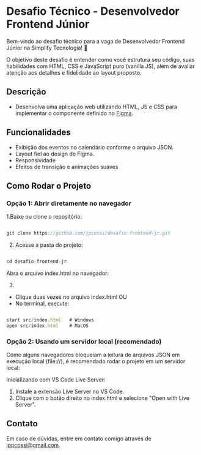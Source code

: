 # Desafio Técnico - Desenvolvedor Frontend Júnior

Bem-vindo ao desafio técnico para a vaga de Desenvolvedor Frontend Júnior na Simplify Tecnologia! 🎉

O objetivo deste desafio é entender como você estrutura seu código, suas habilidades com HTML, CSS e JavaScript puro (vanilla JS), além de avaliar atenção aos detalhes e fidelidade ao layout proposto.

## Descrição
- Desenvolva uma aplicação web utilizando HTML, JS e CSS para implementar o componente definido no [Figma](https://www.figma.com/design/imYbkhqGWDeSqTe7uYdhwH/Simplify-Tecnologia%3A-Desafio-T%C3%A9cnico---Desenvolvedor-Frontend-J%C3%BAnior?node-id=0-1&t=U33yR0AbOCMsNx8v-1).

## Funcionalidades
- Exibição dos eventos no calendário conforme o arquivo JSON.
- Layout fiel ao design do Figma.
- Responsividade
- Efeitos de transição e animações suaves
## Como Rodar o Projeto

### Opção 1: Abrir diretamente no navegador

1.Baixe ou clone o repositório:

```js

git clone https://github.com/jpcossi/desafio-frontend-jr.git

```

2. Acesse a pasta do projeto:

```js

cd desafio-frontend-jr

```

Abra o arquivo index.html no navegador:

3. 
- Clique duas vezes no arquivo index.html OU
- No terminal, execute:

```js

start src/index.html   # Windows
open src/index.html    # MacOS

```


### Opção 2: Usando um servidor local (recomendado)
Como alguns navegadores bloqueiam a leitura de arquivos JSON em execução local (file://), é recomendado rodar o projeto em um servidor local:

Inicializando com VS Code Live Server:

1. Instale a extensão Live Server no VS Code.
2. Clique com o botão direito no index.html e selecione "Open with Live Server".

## Contato
Em caso de dúvidas, entre em contato comigo através de jppcossi@gmail.com.
